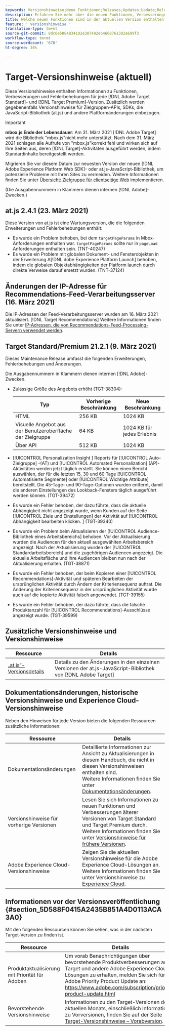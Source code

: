 ```yaml
---
keywords: Versionshinweise;Neue Funktionen;Releases;Updates;Update;Release;Verbesserungen;Erweiterungen;Fehlerbehebungen;Fehlerbehebungen;Aktualisierungen
description: Erfahren Sie mehr über die neuen Funktionen, Verbesserungen und Fehlerbehebungen in der aktuellen Version von Adobe Target, einschließlich SDKs, APIs und JavaScript-Bibliotheken.
title: Welche neuen Funktionen sind in der aktuellen Version enthalten?
feature: ' Versionshinweise '
translation-type: tm+mt
source-git-commit: 8dc0e5084834102e387492eb4668761382e699f3
workflow-type: tm+mt
source-wordcount: '678'
ht-degree: 36%

---
```



# Target-Versionshinweise (aktuell)

Diese Versionshinweise enthalten Informationen zu Funktionen, Verbesserungen und Fehlerbehebungen für jede [!DNL Adobe Target Standard]- und [!DNL Target Premium]-Version. Zusätzlich werden gegebenenfalls Versionshinweise für Zielgruppen-APIs, SDKs, die JavaScript-Bibliothek (at.js) und andere Plattformänderungen einbezogen.

>[!IMPORTANT]
>
>**mbox.js Ende der Lebensdauer**: Am 31. März 2021  [!DNL Adobe Target] wird die Bibliothek &quot;mbox.js&quot;nicht mehr unterstützt. Nach dem 31. März 2021 schlagen alle Aufrufe von &quot;mbox.js&quot;korrekt fehl und wirken sich auf Ihre Seiten aus, deren [!DNL Target]-Aktivitäten ausgeführt werden, indem Standardinhalte bereitgestellt werden.
>
>Migrieren Sie vor diesem Datum zur neuesten Version der neuen [!DNL Adobe Experience Platform Web SDK]- oder at.js-JavaScript-Bibliothek, um potenzielle Probleme mit Ihren Sites zu vermeiden. Weitere Informationen finden Sie unter [Übersicht: Zielgruppe für clientseitige Web](/help/c-implementing-target/c-implementing-target-for-client-side-web/implement-target-for-client-side-web.md) implementieren.

(Die Ausgabennummern in Klammern dienen internen [!DNL Adobe]-Zwecken.)

## at.js 2.4.1 (23. März 2021)

Diese Version von at.js ist eine Wartungsversion, die die folgenden Erweiterungen und Fehlerbehebungen enthält:

* Es wurde ein Problem behoben, bei dem `targetPageParams` in Mbox-Anforderungen enthalten war. `targetPageParams` sollte nur in  `pageLoad` Anforderungen enthalten sein. (TNT-40247)
* Es wurde ein Problem mit globalen Dokument- und Fensterobjekten in der Erweiterung A[!DNL dobe Experience Platform Launch] behoben, indem die globalen Objektabhängigkeiten der Platform launch durch direkte Verweise darauf ersetzt wurden. (TNT-37124)

## Änderungen der IP-Adresse für Recommendations-Feed-Verarbeitungsserver (16. März 2021)

Die IP-Adressen der Feed-Verarbeitungsserver wurden am 16. März 2021 aktualisiert. [!DNL Target Recommendations] Weitere Informationen finden Sie unter [IP-Adressen, die von Recommendations-Feed-Processing-Servern verwendet werden](/help/c-recommendations/c-recommendations-faq/ip-addresses-marketing-cloud.md).

## Target Standard/Premium 21.2.1 (9. März 2021) 

Dieses Maintenance Release umfasst die folgenden Erweiterungen, Fehlerbehebungen und Änderungen.

Die Ausgabennummern in Klammern dienen internen [!DNL Adobe]-Zwecken.

* Zulässige Größe des Angebots erhöht (TGT-38304):

   | Typ  | Vorherige Beschränkung | Neue Beschränkung |
   | --- | --- | --- |
   | HTML | 256 KB | 1024 KB |
   | Visuelle Angebot aus der Benutzeroberfläche der Zielgruppe | 64 KB | 1024 KB für jedes Erlebnis |
   | Über API | 512 KB | 1024 KB |

* [!UICONTROL Personalization Insight ] Reports für  [!UICONTROL Auto-Zielgruppe] -(AT) und  [!UICONTROL Automated Personalization] (AP)-Aktivitäten werden jetzt täglich erstellt. Sie können einen Bericht auswählen, der für die letzten 15, 30 und 60 Tage [!UICONTROL Automatisierte Segmente] oder [!UICONTROL Wichtige Attribute] bereitstellt. Die 45-Tage- und 90-Tage-Optionen wurden entfernt, damit die anderen Einstellungen des Lookback-Fensters täglich ausgeführt werden können. (TGT-39472)
* Es wurde ein Fehler behoben, der dazu führte, dass die aktuelle Abhängigkeit nicht angezeigt wurde, wenn Kunden auf der Seite [!UICONTROL Ziele und Einstellungen] der Aktivität auf [!UICONTROL Abhängigkeit bearbeiten klicken. ] (TGT-39340)
* Es wurde ein Problem beim Aktualisieren der [!UICONTROL Audience-Bibliothek eines Arbeitsbereichs] behoben. Vor der Aktualisierung wurden die Audiencen für den aktuell ausgewählten Arbeitsbereich angezeigt. Nach der Aktualisierung wurden der [!UICONTROL Standardarbeitsbereich] und die zugehörigen Audiencen angezeigt. Die aktuelle Arbeitsfläche und ihre Audiencen bleiben nun nach der Aktualisierung erhalten. (TGT-38871)
* Es wurde ein Fehler behoben, der beim Kopieren einer [!UICONTROL Recommendations]-Aktivität und späteren Bearbeiten der ursprünglichen Aktivität durch Ändern der Kriteriensequenz auftrat. Die Änderung der Kriteriensequenz in der ursprünglichen Aktivität wurde auch auf die kopierte Aktivität falsch angewendet. (TGT-39155)
* Es wurde ein Fehler behoben, der dazu führte, dass die falsche Produktanzahl für [!UICONTROL Recommendations]-Ausschlüsse angezeigt wurde. (TGT-39599)

## Zusätzliche Versionshinweise und Versionshinweise

| Ressource | Details |
|--- |--- |
| [„at.js“-Versionsdetails](/help/c-implementing-target/c-implementing-target-for-client-side-web/target-atjs-versions.md) | Details zu den Änderungen in den einzelnen Versionen der at.js-JavaScript-Bibliothek von [!DNL Adobe Target] |

## Dokumentationsänderungen, historische Versionshinweise und Experience Cloud-Versionshinweise

Neben den Hinweisen für jede Version bieten die folgenden Ressourcen zusätzliche Informationen:

| Ressource | Details |
|--- |--- |
| Dokumentationsänderungen | Detaillierte Informationen zur Ansicht zu Aktualisierungen in diesem Handbuch, die nicht in diesen Versionshinweisen enthalten sind.<br>Weitere Informationen finden Sie unter [Dokumentationsänderungen](/help/r-release-notes/doc-change.md#reference_366123CF00994BACBBF9BBDF2C4D840C). |
| Versionshinweise für vorherige Versionen | Lesen Sie sich Informationen zu neuen Funktionen und Verbesserungen älterer Versionen von Target Standard und Target Premium durch.<br>Weitere Informationen finden Sie unter [Versionshinweise für frühere Versionen](/help/r-release-notes/release-notes-for-previous-releases.md). |
| Adobe Experience Cloud-Versionshinweise | Zeigen Sie die aktuellen Versionshinweise für die Adobe Experience Cloud-Lösungen an.<br>Weitere Informationen finden Sie unter Versionshinweise zu  [Experience Cloud](https://experienceleague.adobe.com/docs/release-notes/experience-cloud/current.html). |

## Informationen vor der Versionsveröffentlichung {#section_5D588F0415A2435B851A4D0113ACA3A0}

Mit den folgenden Ressourcen können Sie sehen, was in der nächsten Target-Version zu finden ist.

| Ressource | Details |
|--- |--- |
| Produktaktualisierung mit Priorität für Adoben | Um vorab Benachrichtigungen über bevorstehende Produktverbesserungen an Target und andere Adobe Experience Cloud-Lösungen zu erhalten, melden Sie sich für das Adobe Priority Product Update an:<br>[](https://www.adobe.com/subscription/priority-product-update.html)https://www.adobe.com/subscription/priority-product-update.html |
| Bevorstehende Versionshinweise | Informationen zu den Target-Versionen des aktuellen Monats, einschließlich Informationen zu Vorversionen, finden Sie auf der Seite [Target-Versionshinweise – Vorabversion](/help/r-release-notes/target-release-notes.md). |

